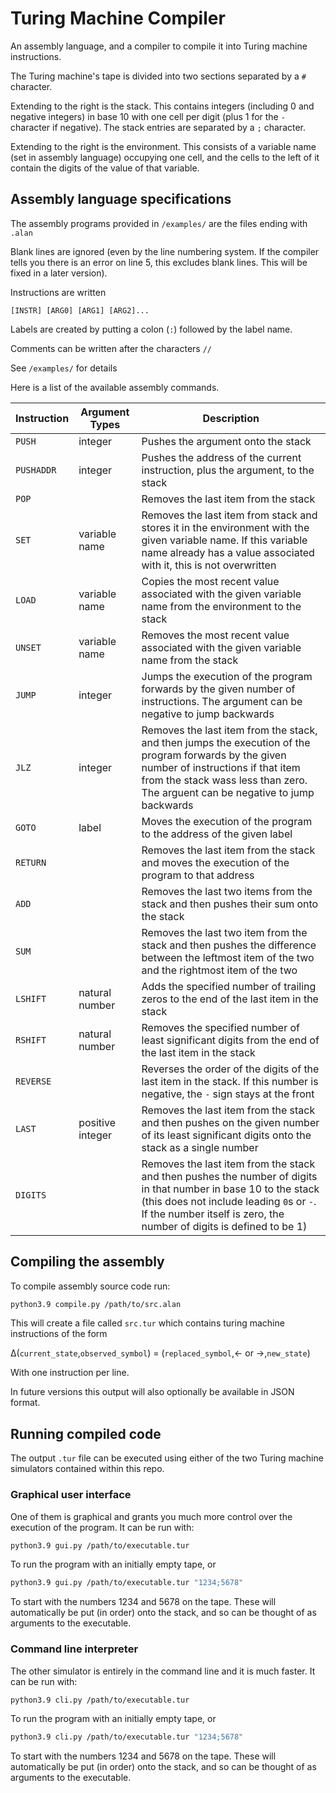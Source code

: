 # Turing Machine Compiler

An assembly language, and a compiler to compile it into Turing machine instructions.

The Turing machine's tape is divided into two sections separated by a `#` character.

Extending to the right is the stack. This contains integers (including 0 and negative integers) in base 10 with one cell per digit (plus 1 for the `-` character if negative). The stack entries are separated by a `;` character.

Extending to the right is the environment. This consists of a variable name (set in assembly language) occupying one cell, and the cells to the left of it contain the digits of the value of that variable.

## Assembly language specifications

The assembly programs provided in `/examples/` are the files ending with `.alan`

Blank lines are ignored (even by the line numbering system. If the compiler tells you there is an error on line 5, this excludes blank lines. This will be fixed in a later version).

Instructions are written

```
[INSTR] [ARG0] [ARG1] [ARG2]...
```

Labels are created by putting a colon (`:`) followed by the label name.

Comments can be written after the characters `//`

See `/examples/` for details


Here is a list of the available assembly commands.

| Instruction | Argument Types   | Description                                                                                                                                                                                                                         |
|-------------|------------------|-------------------------------------------------------------------------------------------------------------------------------------------------------------------------------------------------------------------------------------|
| `PUSH`      | integer          | Pushes the argument onto the stack                                                                                                                                                                                                  |
| `PUSHADDR`  | integer          | Pushes the address of the current instruction, plus the argument, to the stack                                                                                                                                                      |
| `POP`       |                  | Removes the last item from the stack                                                                                                                                                                                                |
| `SET`       | variable name    | Removes the last item from stack and stores it in the environment with the given variable name. If this variable name already has a value associated with it, this is not overwritten                                               |
| `LOAD`      | variable name    | Copies the most recent value associated with the given variable name from the environment to the stack                                                                                                                              |
| `UNSET`     | variable name    | Removes the most recent value associated with the given variable name from the stack                                                                                                                                                |
| `JUMP`      | integer          | Jumps the execution of the program forwards by the given number of instructions. The argument can be negative to jump backwards                                                                                                     |
| `JLZ`       | integer          | Removes the last item from the stack, and then jumps the execution of the program forwards by the given number of instructions if that item from the stack wass less than zero. The arguent can be negative to jump backwards       |
| `GOTO`      | label            | Moves the execution of the program to the address of the given label                                                                                                                                                                |
| `RETURN`    |                  | Removes the last item from the stack and moves the execution of the program to that address                                                                                                                                         |
| `ADD`       |                  | Removes the last two items from the stack and then pushes their sum onto the stack                                                                                                                                                  |
| `SUM`       |                  | Removes the last two item from the stack and then pushes the difference between the leftmost item of the two and the rightmost item of the two                                                                                      |
| `LSHIFT`    | natural number   | Adds the specified number of trailing zeros to the end of the last item in the stack                                                                                                                                                |
| `RSHIFT`    | natural number   | Removes the specified number of least significant digits from the end of the last item in the stack                                                                                                                                 |
| `REVERSE`   |                  | Reverses the order of the digits of the last item in the stack. If this number is negative, the `-` sign stays at the front                                                                                                         |
| `LAST`      | positive integer | Removes the last item from the stack and then pushes on the given number of its least significant digits onto the stack as a single number                                                                                          |
| `DIGITS`    |                  | Removes the last item from the stack and then pushes the number of digits in that number in base 10 to the stack (this does not include leading `0`s or `-`. If the number itself is zero, the number of digits is defined to be 1) |

## Compiling the assembly

To compile assembly source code run:

```bash
python3.9 compile.py /path/to/src.alan
```

This will create a file called `src.tur` which contains turing machine instructions of the form

&Delta;(`current_state`,`observed_symbol`) = (`replaced_symbol`,&larr; or &rarr;,`new_state`)


With one instruction per line.

In future versions this output will also optionally be available in JSON format.

## Running compiled code

The output `.tur` file can be executed using either of the two Turing machine simulators contained within this repo.

### Graphical user interface

One of them is graphical and grants you much more control over the execution of the program. It can be run with:

```bash
python3.9 gui.py /path/to/executable.tur
```

To run the program with an initially empty tape, or

```bash
python3.9 gui.py /path/to/executable.tur "1234;5678"
```

To start with the numbers 1234 and 5678 on the tape. These will automatically be put (in order) onto the stack, and so can be thought of as arguments to the executable.

### Command line interpreter

The other simulator is entirely in the command line and it is much faster. It can be run with:

```bash
python3.9 cli.py /path/to/executable.tur
```

To run the program with an initially empty tape, or

```bash
python3.9 cli.py /path/to/executable.tur "1234;5678"
```

To start with the numbers 1234 and 5678 on the tape. These will automatically be put (in order) onto the stack, and so can be thought of as arguments to the executable.